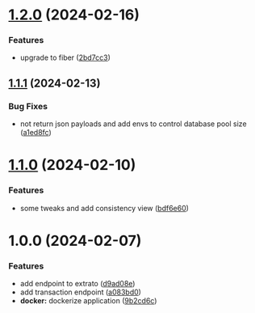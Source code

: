 # [1.2.0](https://github.com/lcnssantos/rinha-de-backend-golang-2024-q1/compare/v1.1.1...v1.2.0) (2024-02-16)


### Features

* upgrade to fiber ([2bd7cc3](https://github.com/lcnssantos/rinha-de-backend-golang-2024-q1/commit/2bd7cc364af540cf5aa1d4e3a09b803ec300b1a2))

## [1.1.1](https://github.com/lcnssantos/rinha-de-backend/compare/v1.1.0...v1.1.1) (2024-02-13)


### Bug Fixes

* not return json payloads and add envs to control database pool size ([a1ed8fc](https://github.com/lcnssantos/rinha-de-backend/commit/a1ed8fcc96e2b0532e0940c643c96e2135880125))

# [1.1.0](https://github.com/lcnssantos/rinha-de-backend/compare/v1.0.0...v1.1.0) (2024-02-10)


### Features

* some tweaks and add consistency view ([bdf6e60](https://github.com/lcnssantos/rinha-de-backend/commit/bdf6e6030e4f175454251a11fe9d7b4d9095d740))

# 1.0.0 (2024-02-07)


### Features

* add endpoint to extrato ([d9ad08e](https://github.com/lcnssantos/rinha-de-backend/commit/d9ad08e3763c407f93da45c5d847f2510e1860fa))
* add transaction endpoint ([a083bd0](https://github.com/lcnssantos/rinha-de-backend/commit/a083bd079213753e8a586d18f4fca6c0b6cf8ffa))
* **docker:** dockerize application ([9b2cd6c](https://github.com/lcnssantos/rinha-de-backend/commit/9b2cd6cd065863f6d329ac8a86b61539ec1c89cc))
